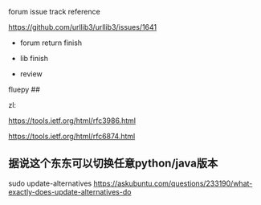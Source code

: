 


forum issue track reference

https://github.com/urllib3/urllib3/issues/1641

- forum return finish

- lib finish

- review



fluepy ##

zl: 

https://tools.ietf.org/html/rfc3986.html

https://tools.ietf.org/html/rfc6874.html






## 据说这个东东可以切换任意python/java版本
sudo update-alternatives
https://askubuntu.com/questions/233190/what-exactly-does-update-alternatives-do
